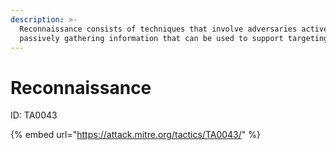```yaml
---
description: >-
  Reconnaissance consists of techniques that involve adversaries actively or
  passively gathering information that can be used to support targeting.
---
```


# Reconnaissance

ID: TA0043

{% embed url="https://attack.mitre.org/tactics/TA0043/" %}
